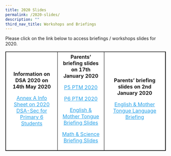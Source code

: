 ```yaml
---
title: 2020 Slides
permalink: /2020-slides/
description: ""
third_nav_title: Workshops and Briefings
---
```

Please click on the link below to access briefings / workshops slides for 2020.

<table border="1" style="box-sizing: inherit; border-collapse: collapse; border-spacing: 0px; max-width: 100%; width: 735px; border-color: rgb(0, 0, 0);"><tbody style="box-sizing: inherit;"><tr style="box-sizing: inherit; background: rgb(255, 255, 255); height: 22px;"><td style="box-sizing: inherit; padding: 5px 10px; width: 243px; text-align: center; height: 22px;"><strong style="box-sizing: inherit; font-weight: bold;">Information on DSA 2020 on 14th May 2020</strong><p style="box-sizing: inherit; font-size: 1em;"></p><p style="box-sizing: inherit; font-size: 1em;"><a href="/files/Annex-A-Info-Sheet-on-2020-DSA-Sec-for-Primary-6-Students.pdf" target="_blank" rel="noopener noreferrer" style="box-sizing: inherit; background-color: transparent; transition: all 0.25s ease-in-out 0s; text-decoration: underline; color: rgb(37, 160, 232);">Annex A Info Sheet on 2020 DSA-Sec for Primary 6 Students</a></p></td><td style="box-sizing: inherit; padding: 5px 10px; width: 243px; text-align: center; height: 22px;"><strong style="box-sizing: inherit; font-weight: bold;">Parents’ briefing slides on 17th January 2020</strong><p style="box-sizing: inherit; font-size: 1em;"></p><p style="box-sizing: inherit; font-size: 1em;"><a href="/files/P5-PTM-2020_updated-17th-Jan-2020.pdf" target="_blank" rel="noopener noreferrer" style="box-sizing: inherit; background-color: transparent; transition: all 0.25s ease-in-out 0s; text-decoration: underline; color: rgb(37, 160, 232);">P5 PTM 2020</a></p><p style="box-sizing: inherit; font-size: 1em;"><a href="/files/P6-PTM-2020_updated-17th-Jan-2020.pdf" target="_blank" rel="noopener noreferrer" style="box-sizing: inherit; background-color: transparent; transition: all 0.25s ease-in-out 0s; text-decoration: underline; color: rgb(37, 160, 232);">P6 PTM 2020</a></p><p style="box-sizing: inherit; font-size: 1em;"><a href="/files/P5-P6-Slides-for-Parents-EL-MT-Languages.pdf" target="_blank" rel="noopener noreferrer" style="box-sizing: inherit; background-color: transparent; transition: all 0.25s ease-in-out 0s; text-decoration: underline; color: rgb(37, 160, 232);">English &amp; Mother Tongue Briefing Slides</a></p><p style="box-sizing: inherit; font-size: 1em;"><a href="/files/Math-Science_Briefing-for-Parents_17jan20.pdf" target="_blank" rel="noopener noreferrer" style="box-sizing: inherit; background-color: transparent; transition: all 0.25s ease-in-out 0s; text-decoration: underline; color: rgb(37, 160, 232);">Math &amp; Science Briefing Slides</a></p></td><td style="box-sizing: inherit; padding: 5px 10px; width: 243px; text-align: center; height: 22px;"><strong style="box-sizing: inherit; font-weight: bold;">Parents’ briefing slides on 2nd January 2020</strong><p style="box-sizing: inherit; font-size: 1em;"></p><p style="box-sizing: inherit; font-size: 1em;"><a href="/files/P1_2020_2Jan-Languages.pdf" target="_blank" rel="noopener noreferrer" style="box-sizing: inherit; background-color: transparent; transition: all 0.25s ease-in-out 0s; text-decoration: underline; color: rgb(37, 160, 232);">English &amp;&nbsp;Mother Tongue&nbsp;Language Briefing</a></p></td></tr></tbody></table>